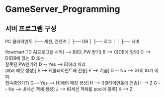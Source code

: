 # GameServer_Programming


## 서버 프로그램 구성
PC 클라이언트
    ├── 세션, 컨텐츠
    │     ├── DB
    │     ├── 로그
    │     │     ├── 서버

flowchart TD
    A[프로그램 시작] --> B[ID, PW 받기]
    B --> C[DB에 질의]
    C --> D{DB에 없는 ID 또는<br>잘못된 PW인가?}
    D -- Yes --> E[에러 처리<br>(에러 패킷 생성)]
    E --> F[클라이언트에 전송]
    F --> Z[끝]
    D -- No --> G{이 ID가 이미<br>접속중인가?}
    G -- Yes --> H[에러 패킷 생성]
    H --> I[클라이언트에 전송]
    I --> Z
    G -- No --> J[세션 객체 생성]
    J --> K[세션 객체를 pool에 등록]
    K --> Z



